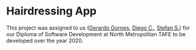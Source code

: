 # Hairdressing App
This project was assigned to us ([Gerardo Gornes](https://github.com/ggornes "ggornes"), [Diego C.](https://github.com/diego-cc "diego-cc"), [Stefan S.](https://github.com/stefan-solmundson "stefan-solmundson")) for our Diploma of Software Development at North Metropolitan TAFE to be developed over the year 2020.

